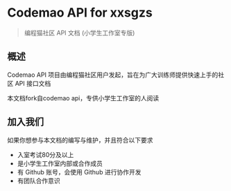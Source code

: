 # Codemao API for xxsgzs

> 编程猫社区 API 文档 (小学生工作室专版)

## 概述

Codemao API 项目由编程猫社区用户发起，旨在为广大训练师提供快速上手的社区 API 接口文档

本文档fork自codemao api，专供小学生工作室的人阅读

## 加入我们

如果你想参与本文档的编写与维护，并且符合以下要求

- 入室考试80分及以上
- 是小学生工作室内部或合作成员
- 有 Github 账号，会使用 Github 进行协作开发
- 有团队合作意识
